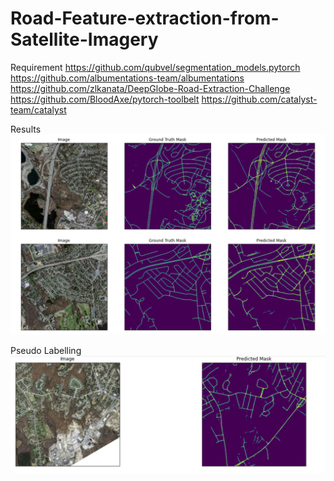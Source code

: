 # Road-Feature-extraction-from-Satellite-Imagery

Requirement
https://github.com/qubvel/segmentation_models.pytorch
https://github.com/albumentations-team/albumentations
https://github.com/zlkanata/DeepGlobe-Road-Extraction-Challenge
https://github.com/BloodAxe/pytorch-toolbelt
https://github.com/catalyst-team/catalyst

Results
![Alt text](Output.PNG?raw=true "Inference")

Pseudo Labelling
![Alt text](PseudoLabelled.PNG?raw=true "Inference")
